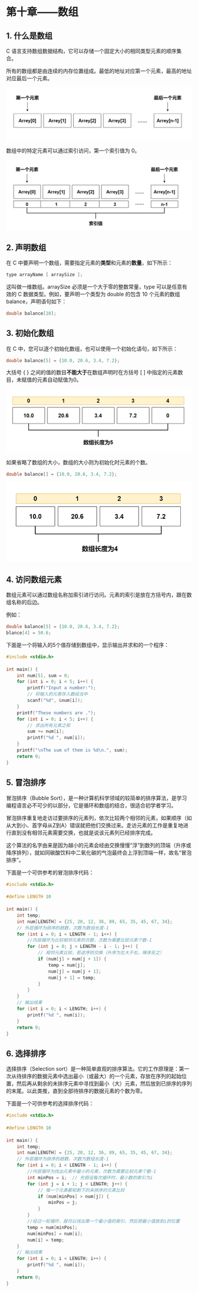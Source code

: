 # 第十章——数组

## 1. 什么是数组

C 语言支持数组数据结构，它可以存储一个固定大小的相同类型元素的顺序集合。

所有的数组都是由连续的内存位置组成。最低的地址对应第一个元素，最高的地址对应最后一个元素。

![数组内存](../../images/C语言基础/2.10-1.png)

数组中的特定元素可以通过索引访问，第一个索引值为 0。

![数组索引值](../../images/C语言基础/2.10-2.png)

## 2. 声明数组

在 C 中要声明一个数组，需要指定元素的**类型**和元素的**数量**，如下所示：

```c
type arrayName [ arraySize ];
```

这叫做一维数组。arraySize 必须是一个大于零的整数常量，type 可以是任意有效的 C 数据类型。例如，要声明一个类型为 double 的包含 10 个元素的数组 balance，声明语句如下：

```c
double balance[10];
```

## 3. 初始化数组

在 C 中，您可以逐个初始化数组，也可以使用一个初始化语句，如下所示：

```c
double balance[5] = {10.0, 20.6, 3.4, 7.2};
```

大括号 { } 之间的值的数目**不能大于**在数组声明时在方括号 [ ] 中指定的元素数目，未赋值的元素自动赋值为0。

![数组声明](../../images/C语言基础/2.10-3.png)

如果省略了数组的大小，数组的大小则为初始化时元素的个数。

```c
double balance[] = {10.0, 20.6, 3.4, 7.2};
```

![数组声明](../../images/C语言基础/2.10-4.png)

## 4. 访问数组元素

数组元素可以通过数组名称加索引进行访问。元素的索引是放在方括号内，跟在数组名称的后边。

例如：

```c
double balance[5] = {10.0, 20.6, 3.4, 7.2};
blance[4] = 50.6;
```

下面是一个将输入的5个值存储到数组中，显示输出并求和的一个程序：

```c
#include <stdio.h>

int main() {
    int num[5], sum = 0;
    for (int i = 0; i < 5; i++) {
        printf("Input a number:");
        // 将输入的元素存入数组当中
        scanf("%d", &num[i]);
    }
    printf("These numbers are .");
    for (int i = 0; i < 5; i++) {
        // 求出所有元素之和
        sum += num[i];
        printf("%d ", num[i]);
    }
    printf("\nThe sum of them is %d\n.", sum);
    return 0;
}
```

## 5. 冒泡排序

冒泡排序（Bubble Sort），是一种计算机科学领域的较简单的排序算法，是学习编程语言必不可少的以部分，它是循环和数组的结合，很适合初学者学习。

冒泡排序重复地走访过要排序的元素列，依次比较两个相邻的元素，如果顺序（如从大到小、首字母从Z到A）错误就把他们交换过来。走访元素的工作是重复地进行直到没有相邻元素需要交换，也就是说该元素列已经排序完成。

这个算法的名字由来是因为越小的元素会经由交换慢慢“浮”到数列的顶端（升序或降序排列），就如同碳酸饮料中二氧化碳的气泡最终会上浮到顶端一样，故名“冒泡排序”。

下面是一个可供参考的冒泡排序代码：

```c
#include <stdio.h>

#define LENGTH 10

int main() {
    int temp;
    int num[LENGTH] = {25, 20, 12, 36, 89, 65, 35, 45, 67, 34};
    // 外层循环为排序的趟数，次数为数组长度-1
    for (int i = 0; i < LENGTH - 1; i++) {
        //内层循环为比较相邻元素的次数，次数为需要比较元素个数-1
        for (int j = 0; j < LENGTH - i - 1; j++) {
            // 相邻元素比较，若逆序则交换（升序为左大于右，降序反之）
            if (num[j] > num[j + 1]) {
                temp = num[j];
                num[j] = num[j + 1];
                num[j + 1] = temp;
            }
        }
    }
    // 输出结果
    for (int i = 0; i < LENGTH; i++) {
        printf("%d ", num[i]);
    }
    return 0;
}
```

## 6. 选择排序

选择排序（Selection sort）是一种简单直观的排序算法。它的工作原理是：第一次从待排序的数据元素中选出最小（或最大）的一个元素，存放在序列的起始位置，然后再从剩余的未排序元素中寻找到最小（大）元素，然后放到已排序的序列的末尾。以此类推，直到全部待排序的数据元素的个数为零。

下面是一个可供参考的选择排序代码：

```c
#include <stdio.h>

#define LENGTH 10

int main() {
    int temp;
    int num[LENGTH] = {25, 20, 12, 36, 89, 65, 35, 45, 67, 34};
    // 外层循环为排序的趟数，次数为数组长度-1
    for (int i = 0; i < LENGTH - 1; i++) {
        //内层循环为找出元素中最小的元素，次数为需要比较元素个数-1
        int minPos = i;  // 先假设每次循环时，最小数的索引为i
        for (int j = i + 1; j < LENGTH; j++) {
            // 每一个元素都和剩下的未排序的元素比较
            if (num[minPos] > num[j]) {
                minPos = j;
            }
        }
        //经过一轮循环，就可以找出第一个最小值的索引，然后把最小值放到i的位置
        temp = num[minPos];
        num[minPos] = num[i];
        num[i] = temp;
    }
    // 输出结果
    for (int i = 0; i < LENGTH; i++) {
        printf("%d ", num[i]);
    }
    return 0;
}
```